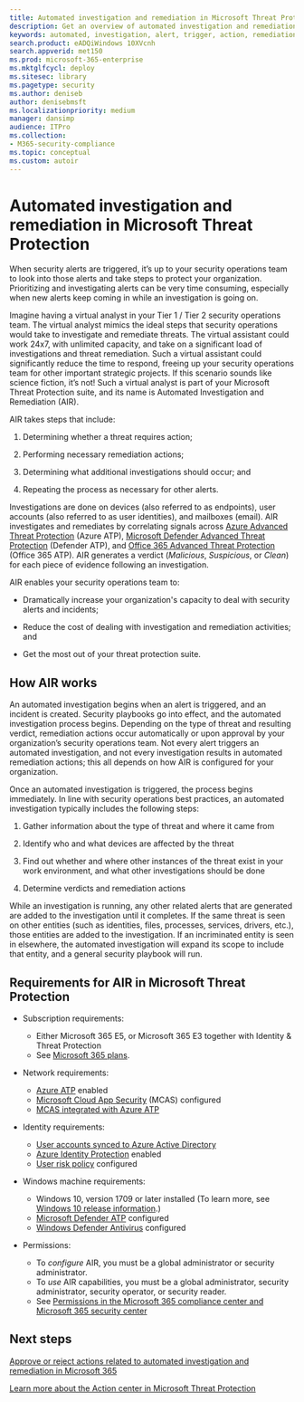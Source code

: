 ```yaml
---
title: Automated investigation and remediation in Microsoft Threat Protection 
description: Get an overview of automated investigation and remediation capabilities in Microsoft Threat Protection
keywords: automated, investigation, alert, trigger, action, remediation
search.product: eADQiWindows 10XVcnh
search.appverid: met150
ms.prod: microsoft-365-enterprise
ms.mktglfcycl: deploy
ms.sitesec: library
ms.pagetype: security
ms.author: deniseb
author: denisebmsft
ms.localizationpriority: medium
manager: dansimp
audience: ITPro
ms.collection: 
- M365-security-compliance 
ms.topic: conceptual
ms.custom: autoir
---
```


# Automated investigation and remediation in Microsoft Threat Protection

When security alerts are triggered, it’s up to your security operations team to look into those alerts and take steps to protect your organization. Prioritizing and investigating alerts can be very time consuming, especially when new alerts keep coming in while an investigation is going on. 

Imagine having a virtual analyst in your Tier 1 / Tier 2 security operations team. The virtual analyst mimics the ideal steps that security operations would take to investigate and remediate threats. The virtual assistant could work 24x7, with unlimited capacity, and take on a significant load of investigations and threat remediation. Such a virtual assistant could significantly reduce the time to respond, freeing up your security operations team for other important strategic projects. If this scenario sounds like science fiction, it’s not! Such a virtual analyst is part of your Microsoft Threat Protection suite, and its name is Automated Investigation and Remediation (AIR). 

AIR takes steps that include:

1.	Determining whether a threat requires action;

2.	Performing necessary remediation actions;

3.	Determining what additional investigations should occur; and

4.	Repeating the process as necessary for other alerts.

Investigations are done on devices (also referred to as endpoints), user accounts (also referred to as user identities), and mailboxes (email). AIR investigates and remediates by correlating signals across [Azure Advanced Threat Protection](https://docs.microsoft.com/azure-advanced-threat-protection/what-is-atp) (Azure ATP), [Microsoft Defender Advanced Threat Protection](https://docs.microsoft.com/windows/security/threat-protection/microsoft-defender-atp/automated-investigations) (Defender ATP), and [Office 365 Advanced Threat Protection](https://docs.microsoft.com/microsoft-365/security/office-365-security/office-365-atp) (Office 365 ATP). AIR generates a verdict (*Malicious*, *Suspicious*, or *Clean*) for each piece of evidence following an investigation. 

AIR enables your security operations team to:

- Dramatically increase your organization's capacity to deal with security alerts and incidents;

- Reduce the cost of dealing with investigation and remediation activities; and 

- Get the most out of your threat protection suite.

## How AIR works

An automated investigation begins when an alert is triggered, and an incident is created. Security playbooks go into effect, and the automated investigation process begins. Depending on the type of threat and resulting verdict, remediation actions occur automatically or upon approval by your organization’s security operations team. Not every alert triggers an automated investigation, and not every investigation results in automated remediation actions; this all depends on how AIR is configured for your organization. 

Once an automated investigation is triggered, the process begins immediately. In line with security operations best practices, an automated investigation typically includes the following steps:

1. Gather information about the type of threat and where it came from

2. Identify who and what devices are affected by the threat

3. Find out whether and where other instances of the threat exist in your work environment, and what other investigations should be done

4. Determine verdicts and remediation actions

While an investigation is running, any other related alerts that are generated are added to the investigation until it completes. If the same threat is seen on other entities (such as identities, files, processes, services, drivers, etc.), those entities are added to the investigation. If an incriminated entity is seen in elsewhere, the automated investigation will expand its scope to include that entity, and a general security playbook will run.

## Requirements for AIR in Microsoft Threat Protection

- Subscription requirements: 
    - Either Microsoft 365 E5, or Microsoft 365 E3 together with Identity & Threat Protection
    - See [Microsoft 365 plans](https://docs.microsoft.com/microsoft-365/enterprise/microsoft-365-overview#plans).

- Network requirements:
    - [Azure ATP](https://docs.microsoft.com/azure-advanced-threat-protection/what-is-atp) enabled
    - [Microsoft Cloud App Security](https://docs.microsoft.com/cloud-app-security/what-is-cloud-app-security) (MCAS) configured
    - [MCAS integrated with Azure ATP](https://docs.microsoft.com/cloud-app-security/aatp-integration)

- Identity requirements:
    - [User accounts synced to Azure Active Directory](https://docs.microsoft.com/azure/active-directory/hybrid/how-to-connect-sync-whatis)
    - [Azure Identity Protection](https://docs.microsoft.com/azure/active-directory/identity-protection/overview) enabled
    - [User risk policy](https://docs.microsoft.com/azure/active-directory/identity-protection/howto-user-risk-policy) configured

- Windows machine requirements:  
    - Windows 10, version 1709 or later installed (To learn more, see [Windows 10 release information](https://docs.microsoft.com/windows/release-information/).)
    - [Microsoft Defender ATP](https://docs.microsoft.com/windows/security/threat-protection/microsoft-defender-atp/configure-endpoints) configured
    - [Windows Defender Antivirus](https://docs.microsoft.com/windows/security/threat-protection/windows-defender-antivirus/configure-windows-defender-antivirus-features) configured

- Permissions:
    - To *configure* AIR, you must be a global administrator or security administrator.
    - To *use* AIR capabilities, you must be a global administrator, security administrator, security operator, or security reader.
    - See [Permissions in the Microsoft 365 compliance center and Microsoft 365 security center](https://docs.microsoft.com/office365/securitycompliance/permissions-microsoft-365-compliance-security) 

## Next steps

[Approve or reject actions related to automated investigation and remediation in Microsoft 365](mtp-autoir-actions.md)

[Learn more about the Action center in Microsoft Threat Protection](mtp-action-center.md)
